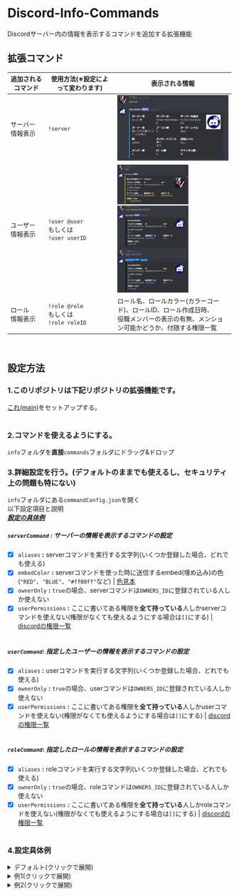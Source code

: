 # Discord-Info-Commands
Discordサーバー内の情報を表示するコマンドを追加する拡張機能

## 拡張コマンド
|追加されるコマンド|使用方法(※設定によって変わります)|表示される情報|
|---|---|---|
|サーバー<br>情報表示|`!server`|<img src="https://github.com/MakeYourOwnDiscordBot/assets/blob/main/IMAGES/server-command.png" width="320px">|
|ユーザー<br>情報表示|`!user @user`<br>もしくは<br>`!user userID`|<img src="https://github.com/MakeYourOwnDiscordBot/assets/blob/main/IMAGES/user-command.png" width="160px">  <img src="https://github.com/MakeYourOwnDiscordBot/assets/blob/main/IMAGES/user-command1.png" width="160px">|
|ロール<br>情報表示|`!role @role`<br>もしくは<br>`!role roleID`|ロール名、ロールカラー(カラーコード)、ロールID、ロール作成日時、<br>役職メンバーの表示の有無、メンション可能かどうか、付随する権限一覧|
<br>

## 設定方法

### 1.このリポジトリは下記リポジトリの拡張機能です。
[これ(main)](https://github.com/MakeYourOwnDiscordBot/main)をセットアップする。<br><br>
### 2.コマンドを使えるようにする。
`info`フォルダを**直接**`commands`フォルダにドラッグ&ドロップ
### 3.詳細設定を行う。(デフォルトのままでも使えるし、セキュリティ上の問題も特にない)
`info`フォルダにある`commandConfig.json`を開く<br>
以下設定項目と説明<br>
[***設定の具体例***](https://github.com/MakeYourOwnDiscordBot/Info-Commands/blob/main/README.md#4設定具体例)
##### `serverCommand` : サーバーの情報を表示するコマンドの設定
- [x] `aliases` **:** serverコマンドを実行する文字列(いくつか登録した場合、どれでも使える)
- [x] `embedColor` **:** serverコマンドを使った時に送信するembed(埋め込み)の色(`"RED"`、`"BLUE"`、`"#ff00ff"`など) | [色見本](https://www.colordic.org/)
- [x] `ownerOnly` **:** `true`の場合、serverコマンドは`OWNERS_ID`に登録されている人しか使えない
- [x] `userPermissions` **:** ここに書いてある権限を**全て持っている**人しかserverコマンドを使えない(権限がなくても使えるようにする場合は`[]`にする) | [discordの権限一覧](https://scrapbox.io/discordjs-japan/Discordの権限まとめ)<br><br>
##### `userCommand`: 指定したユーザーの情報を表示するコマンドの設定
- [x] `aliases` **:** userコマンドを実行する文字列(いくつか登録した場合、どれでも使える)
- [x] `ownerOnly` **:** `true`の場合、userコマンドは`OWNERS_ID`に登録されている人しか使えない
- [x] `userPermissions` **:** ここに書いてある権限を**全て持っている**人しかuserコマンドを使えない(権限がなくても使えるようにする場合は`[]`にする) | [discordの権限一覧](https://scrapbox.io/discordjs-japan/Discordの権限まとめ)<br><br>
##### `roleCommand`: 指定したロールの情報を表示するコマンドの設定 
- [x] `aliases` **:** roleコマンドを実行する文字列(いくつか登録した場合、どれでも使える)
- [x] `ownerOnly` **:** `true`の場合、roleコマンドは`OWNERS_ID`に登録されている人しか使えない
- [x] `userPermissions` **:** ここに書いてある権限を**全て持っている**人しかroleコマンドを使えない(権限がなくても使えるようにする場合は`[]`にする) | [discordの権限一覧](https://scrapbox.io/discordjs-japan/Discordの権限まとめ)<br><br>
### 4.設定具体例
<details><summary>デフォルト(クリックで展開)</summary>
  
デフォルト設定
```json
{
   "serverCommand":{
      "aliases":[
         "server"
      ],
      "embedColor":"BLUE",
      "ownerOnly":false,
      "userPermissions":[]
   },
   "userCommand":{
      "aliases":[
         "user"
      ],
      "ownerOnly":false,
      "userPermissions": []
   },
   "roleCommand":{
      "aliases":[
         "role"
      ],
      "ownerOnly":false,
      "userPermissions":[]
   }
}
```
</details>


<details><summary>例1(クリックで展開)</summary>
  
aliasesを増やして簡易的に実行できるようにしてある。(aliasesを増やしすぎると、aliasesが被ってコマンドが二つ実行されてしまうことがあるので注意！)
```json
{
   "serverCommand":{
      "aliases":[  
         "server","server-info","s"
      ],
      "embedColor":"RANDOM", 
      "ownerOnly":false, 
      "userPermissions":[]
   },
   "userCommand":{
      "aliases":[
         "user","user-info","u"
      ],
      "ownerOnly":false,
      "userPermissions":[]
   },
   "roleCommand":{
      "aliases":[
         "role","role-info","r"
      ],
      "ownerOnly":false,
      "userPermissions":[]
   }
}
```
</details>


<details><summary>例2(クリックで展開)</summary>
  
権限強め、`OWNERS_ID`に登録されていてかつ、管理者権限(`ADMINISTRATOR`)を持っていないと実行できない(あくまで例、この設定にするのはお勧めできない。)
```json
{
   "serverCommand":{
      "aliases":[
         "server"
      ],
      "embedColor":"BLUE",
      "ownerOnly":true,
      "userPermissions":[
         "ADMINISTRATOR"
      ]
   },
   "userCommand":{
      "aliases":[
         "user"
      ],
      "ownerOnly":true,
      "userPermissions":[
         "ADMINISTRATOR"
      ]
   },
   "roleCommand":{
      "aliases":[
         "role"
      ],
      "ownerOnly":true,
      "userPermissions":[
         "ADMINISTRATOR"
      ]
   }
}
```
</details>
